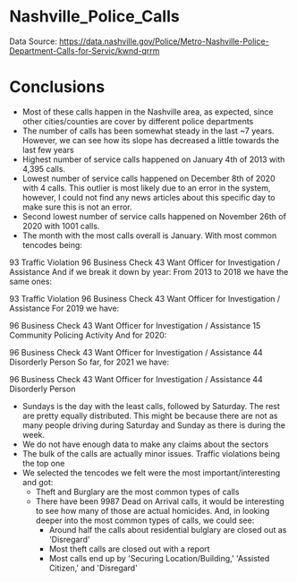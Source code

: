 # Nashville_Police_Calls

Data Source: https://data.nashville.gov/Police/Metro-Nashville-Police-Department-Calls-for-Servic/kwnd-qrrm

# Conclusions
- Most of these calls happen in the Nashville area, as expected, since other cities/counties are cover by different police departments
- The number of calls has been somewhat steady in the last ~7 years. However, we can see how its slope has decreased a little towards the last few years
- Highest number of service calls happened on January 4th of 2013 with 4,395 calls.
- Lowest number of service calls happened on December 8th of 2020 with 4 calls. This outlier is most likely due to an error in the system, however, I could not find any news articles about this specific day to make sure this is not an error.
- Second lowest number of service calls happened on November 26th of 2020 with 1001 calls.
- The month with the most calls overall is January. With most common tencodes being:

93 Traffic Violation
96 Business Check
43 Want Officer for Investigation / Assistance And if we break it down by year:
From 2013 to 2018 we have the same ones:

93 Traffic Violation
96 Business Check
43 Want Officer for Investigation / Assistance
For 2019 we have:

96 Business Check
43 Want Officer for Investigation / Assistance
15 Community Policing Activity
And for 2020:

96 Business Check
43 Want Officer for Investigation / Assistance
44 Disorderly Person
So far, for 2021 we have:

96 Business Check
43 Want Officer for Investigation / Assistance
44 Disorderly Person
- Sundays is the day with the least calls, followed by Saturday. The rest are pretty equally distributed. This might be because there are not as many people driving during Saturday and Sunday as there is during the week.
- We do not have enough data to make any claims about the sectors
- The bulk of the calls are actually minor issues. Traffic violations being the top one
- We selected the tencodes we felt were the most important/interesting and got:
  - Theft and Burglary are the most common types of calls
  - There have been 9987 Dead on Arrival calls, it would be interesting to see how many of those are actual homicides. And, in looking deeper into the most common types of calls, we could see:
    - Around half the calls about residential bulglary are closed out as 'Disregard'
    - Most theft calls are closed out with a report
    - Most calls end up by 'Securing Location/Building,' 'Assisted Citizen,' and 'Disregard'
